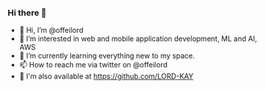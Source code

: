 ### Hi there 👋

- 👋 Hi, I’m @offeilord
- 👀 I’m interested in web and mobile application development, ML and AI, AWS 
- 🌱 I’m currently learning everything new to my space.
- 📫 How to reach me via twitter on @offeilord
- 📧 I'm also available at https://github.com/LORD-KAY

